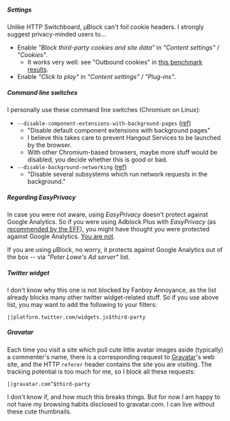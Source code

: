 ##### Settings

Unlike HTTP Switchboard, µBlock can't foil cookie headers. I strongly suggest privacy-minded users to...

- Enable _"Block third-party cookies and site data"_ in _"Content settings"_ / _"Cookies"_.
    - It works very well: see "Outbound cookies" in [this benchmark results](https://github.com/gorhill/uBlock/wiki/%C2%B5Block-and-others:-Blocking-ads,-trackers,-malwares).
- Enable _"Click to play"_ in _"Content settings"_ / _"Plug-ins"_.

##### Command line switches

I personally use these command line switches (Chromium on Linux):

- `--disable-component-extensions-with-background-pages` ([ref](http://peter.sh/experiments/chromium-command-line-switches/#disable-component-extensions-with-background-pages))
    - "Disable default component extensions with background pages"
    - I believe this takes care to prevent Hangout Services to be launched by the browser.
    - With other Chromium-based browsers, maybe more stuff would be disabled, you decide whether this is good or bad.
- `--disable-background-networking` ([ref](http://peter.sh/experiments/chromium-command-line-switches/#disable-background-networking))
    - "Disable several subsystems which run network requests in the background."

##### Regarding EasyPrivacy

In case you were not aware, using _EasyPrivacy_ doesn't protect against Google Analytics. So if you were using Adblock Plus with _EasyPrivacy_ (as [recommended by the EFF](https://www.eff.org/deeplinks/2012/04/4-simple-changes-protect-your-privacy-online)), you might have thought you were protected against Google Analytics. [You are not](https://github.com/gorhill/uBlock/wiki/Tricks-and-tips#easy-way-to-find-out-what-other-blockers-do-not-block-what-they-should-block).

If you are using µBlock, no worry, it protects against Google Analytics out of the box -- via _"Peter Lowe's Ad server"_ list.

##### Twitter widget

I don't know why this one is not blocked by Fanboy Annoyance, as the list already blocks many other twitter widget-related stuff. So if you use above list, you may want to add the following to your filters:

`||platform.twitter.com/widgets.js$third-party`

##### Gravatar

Each time you visit a site which pull cute little avatar images aside (typically) a commenter's name, there is a corresponding request to [Gravatar](https://gravatar.com)'s web site, and the HTTP `referer` header contains the site you are visiting. The tracking potential is too much for me, so I block all these requests:

`||gravatar.com^$third-party`

I don't know if, and how much this breaks things. But for now I am happy to not have my browsing habits disclosed to gravatar.com. I can live without these cute thumbnails.